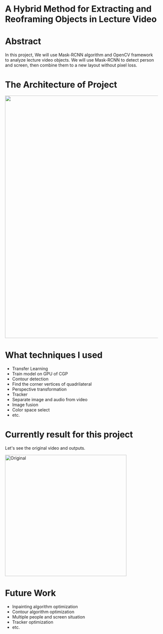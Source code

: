 # A Hybrid Method for Extracting and Reoframing Objects in Lecture Video       

# Abstract
In this project, We will use Mask-RCNN algorithm and OpenCV framework to analyze lecture video objects.
We will use Mask-RCNN to detect person and screen, then combine them to a new layout without pixel loss.

# The Architecture of Project
<img src="https://github.com/xidaniel/Lecture-Video-Objects-Reframing/blob/master/image/structure%20of%20project.png" width=800 align=center />

# What techniques I used
- Transfer Learning
- Train model on GPU of CGP
- Contour detection
- Find the corner vertices of quadrilateral
- Perspective transformation
- Tracker
- Separate image and audio from video
- Image fusion
- Color space select
- etc.

# Currently result for this project
Let's see the original video and outputs.

<img src="https://github.com/xidaniel/Lecture-Video-Objects-Reframing/blob/master/image/example.png" width = "400"  alt="Original" align=center />

# Future Work

- Inpainting algorithm optimization
- Contour algorithm optimization
- Multiple people and screen situation
- Tracker optimization
- etc.

